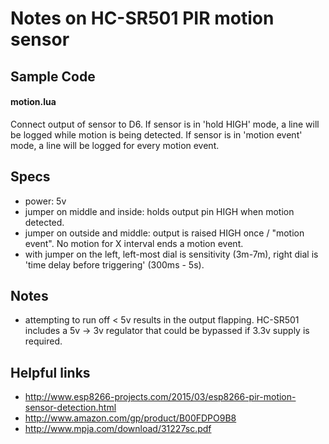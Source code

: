 # Notes on HC-SR501 PIR motion sensor #

## Sample Code ##

#### motion.lua
Connect output of sensor to D6.  If sensor is in 'hold HIGH' mode, a line will be logged while motion is being detected.  If sensor is in 'motion event' mode, a line will be logged for every motion event.


## Specs ##

* power: 5v
* jumper on middle and inside: holds output pin HIGH when motion detected.
* jumper on outside and middle: output is raised HIGH once / "motion event".  No motion for X interval ends a motion event.
* with jumper on the left, left-most dial is sensitivity (3m-7m), right dial is 'time delay before triggering' (300ms - 5s).


## Notes ##

* attempting to run off < 5v results in the output flapping.  HC-SR501 includes a 5v -> 3v regulator that could be bypassed if 3.3v supply is required.


## Helpful links ##

* http://www.esp8266-projects.com/2015/03/esp8266-pir-motion-sensor-detection.html
* http://www.amazon.com/gp/product/B00FDPO9B8
* http://www.mpja.com/download/31227sc.pdf
